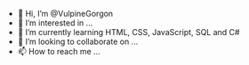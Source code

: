 - 👋 Hi, I’m @VulpineGorgon
- 👀 I’m interested in ...
- 🌱 I’m currently learning HTML, CSS, JavaScript, SQL and C#
- 💞️ I’m looking to collaborate on ...
- 📫 How to reach me ...

<!---
VulpineGorgon/VulpineGorgon is a ✨ special ✨ repository because its `README.md` (this file) appears on your GitHub profile.
You can click the Preview link to take a look at your changes.
--->
